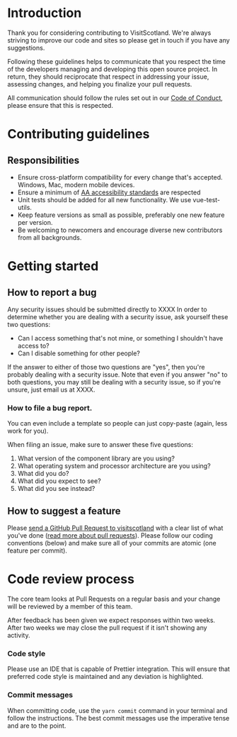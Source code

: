# Introduction

Thank you for considering contributing to VisitScotland. We're always striving to improve our code and sites so please get in touch if you have any suggestions.

Following these guidelines helps to communicate that you respect the time of the developers managing and developing this open source project. In return, they should reciprocate that respect in addressing your issue, assessing changes, and helping you finalize your pull requests.

All communication should follow the rules set out in our [Code of Conduct](CODE_OF_CONDUCT.md), please ensure that this is respected.


# Contributing guidelines

## Responsibilities
* Ensure cross-platform compatibility for every change that's accepted. Windows, Mac, modern mobile devices.
* Ensure a minimum of [AA accessibility standards](https://www.w3.org/WAI/WCAG2AA-Conformance) are respected
* Unit tests should be added for all new functionality. We use vue-test-utils.
* Keep feature versions as small as possible, preferably one new feature per version.
* Be welcoming to newcomers and encourage diverse new contributors from all backgrounds.  
  
  
  
# Getting started

## How to report a bug
Any security issues should be submitted directly to XXXX
In order to determine whether you are dealing with a security issue, ask yourself these two questions:
* Can I access something that's not mine, or something I shouldn't have access to?
* Can I disable something for other people?

If the answer to either of those two questions are "yes", then you're probably dealing with a security issue. Note that even if you answer "no" to both questions, you may still be dealing with a security issue, so if you're unsure, just email us at XXXX.

### How to file a bug report.
You can even include a template so people can just copy-paste (again, less work for you).

When filing an issue, make sure to answer these five questions:

1. What version of the component library are you using?
2. What operating system and processor architecture are you using?
3. What did you do?
4. What did you expect to see?
5. What did you see instead?

## How to suggest a feature
Please [send a GitHub Pull Request to visitscotland](https://github.com/visitscotland/vs-component-library/compare/master) with a clear list of what you've done ([read more about pull requests](http://help.github.com/pull-requests/)). Please follow our coding conventions (below) and make sure all of your commits are atomic (one feature per commit).


# Code review process
The core team looks at Pull Requests on a regular basis and your change will be reviewed by a member of this team.

After feedback has been given we expect responses within two weeks. After two weeks we may close the pull request if it isn't showing any activity.

### Code style

Please use an IDE that is capable of Prettier integration. This will ensure that preferred code style is maintained and any deviation is highlighted.

### Commit messages

When committing code, use the `yarn commit` command in your terminal and follow the instructions. The best commit messages use the imperative tense and are to the point.
